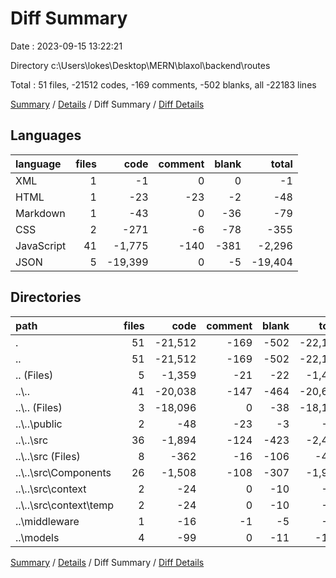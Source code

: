 # Diff Summary

Date : 2023-09-15 13:22:21

Directory c:\\Users\\lokes\\Desktop\\MERN\\blaxol\\backend\\routes

Total : 51 files,  -21512 codes, -169 comments, -502 blanks, all -22183 lines

[Summary](results.md) / [Details](details.md) / Diff Summary / [Diff Details](diff-details.md)

## Languages
| language | files | code | comment | blank | total |
| :--- | ---: | ---: | ---: | ---: | ---: |
| XML | 1 | -1 | 0 | 0 | -1 |
| HTML | 1 | -23 | -23 | -2 | -48 |
| Markdown | 1 | -43 | 0 | -36 | -79 |
| CSS | 2 | -271 | -6 | -78 | -355 |
| JavaScript | 41 | -1,775 | -140 | -381 | -2,296 |
| JSON | 5 | -19,399 | 0 | -5 | -19,404 |

## Directories
| path | files | code | comment | blank | total |
| :--- | ---: | ---: | ---: | ---: | ---: |
| . | 51 | -21,512 | -169 | -502 | -22,183 |
| .. | 51 | -21,512 | -169 | -502 | -22,183 |
| .. (Files) | 5 | -1,359 | -21 | -22 | -1,402 |
| ..\\.. | 41 | -20,038 | -147 | -464 | -20,649 |
| ..\\.. (Files) | 3 | -18,096 | 0 | -38 | -18,134 |
| ..\\..\\public | 2 | -48 | -23 | -3 | -74 |
| ..\\..\\src | 36 | -1,894 | -124 | -423 | -2,441 |
| ..\\..\\src (Files) | 8 | -362 | -16 | -106 | -484 |
| ..\\..\\src\\Components | 26 | -1,508 | -108 | -307 | -1,923 |
| ..\\..\\src\\context | 2 | -24 | 0 | -10 | -34 |
| ..\\..\\src\\context\\temp | 2 | -24 | 0 | -10 | -34 |
| ..\\middleware | 1 | -16 | -1 | -5 | -22 |
| ..\\models | 4 | -99 | 0 | -11 | -110 |

[Summary](results.md) / [Details](details.md) / Diff Summary / [Diff Details](diff-details.md)